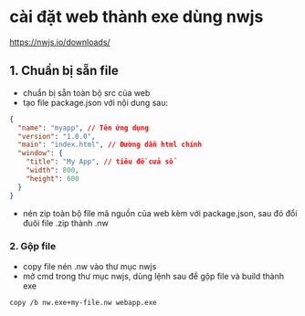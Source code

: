 # cài đặt web thành exe dùng nwjs

https://nwjs.io/downloads/

## 1. Chuẩn bị sẵn file

- chuẩn bị sẵn toàn bộ src của web
- tạo file package.json với nội dung sau:
```json
{
  "name": "myapp", // Tên ứng dụng
  "version": "1.0.0",
  "main": "index.html", // Đường dẫn html chính
  "window": {
    "title": "My App", // tiêu đề cửa sổ
    "width": 800,
    "height": 600
  }
}
```
- nén zip toàn bộ file mã nguồn của web kèm với package.json, sau đó đổi đuôi file .zip thành .nw

### 2. Gộp file

- copy file nén .nw vào thư mục nwjs
- mở cmd trong thư mục nwjs, dùng lệnh sau để gộp file và build thành exe 

```shell script
copy /b nw.exe+my-file.nw webapp.exe
```
